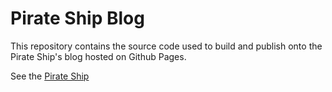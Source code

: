 # Pirate Ship Blog
This repository contains the source code used to build and publish onto the Pirate Ship's blog hosted on Github Pages.

See the [Pirate Ship](https://pirateship.github.io)
